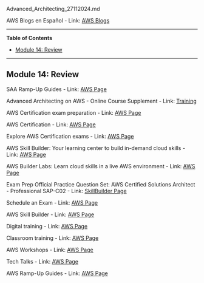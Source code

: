 Advanced_Architecting_27112024.md

AWS Blogs en Español - Link: [AWS Blogs](https://aws.amazon.com/es/blogs/aws-spanish/)

---

**Table of Contents**

- [Module 14: Review](#module-14-review)

---

## Module 14: Review

SAA Ramp-Up Guides - Link: [AWS Page](https://d1.awsstatic.com/training-and-certification/ramp-up_guides/Ramp-Up_Guide_Architect.pdf)

Advanced Architecting on AWS - Online Course Supplement - Link: [Training](https://explore.skillbuilder.aws/learn/course/external/view/elearning/1283/advanced-architecting-on-aws-online-course-supplement)

AWS Certification exam preparation - Link: [AWS Page](https://aws.amazon.com/certification/certification-prep/)

AWS Certification - Link: [AWS Page](https://aws.amazon.com/certification/)

Explore AWS Certification exams - Link: [AWS Page](https://aws.amazon.com/certification/exams/)

AWS Skill Builder: Your learning center to build in-demand cloud skills - Link: [AWS Page](https://explore.skillbuilder.aws/learn)

AWS Builder Labs: Learn cloud skills in a live AWS environment - Link: [AWS Page](https://aws.amazon.com/training/digital/aws-builder-labs/)

Exam Prep Official Practice Question Set: AWS Certified Solutions Architect - Professional SAP-C02 - Link: [SkillBuilder Page](https://explore.skillbuilder.aws/learn/course/internal/view/elearning/13270/exam-prep-official-practice-question-set-aws-certified-solutions-architect-professional-sap-c02-english)

Schedule an Exam - Link: [AWS Page](https://aws.amazon.com/certification/certification-prep/testing/)

AWS Skill Builder - Link: [AWS Page](https://aws.amazon.com/training/digital)

Digital training - Link: [AWS Page](https://explore.skillbuilder.aws/)

Classroom training - Link: [AWS Page](https://aws.amazon.com/training )

AWS Workshops - Link: [AWS Page](https://workshops.aws/)

Tech Talks - Link: [AWS Page](https://aws.amazon.com/events/online-tech-talks/on-demand/)

AWS Ramp-Up Guides - Link: [AWS Page](https://aws.amazon.com/training/ramp-up-guides/)

